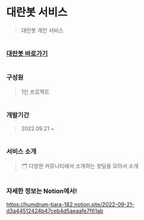 # 대란봇 서비스
> 대란봇 개인 서비스
#
### [대란봇 바로가기](http://54.180.18.156:8080/)
#
### 구성원
> 1인 프로젝트
#
### 개발기간
> 2022.09.21 ~ 
#
### 서비스 소개
> 🗂 다양한 커뮤니티에서 소개하는 핫딜을 모아서 소개
#
#
### 자세한 정보는 Notion에서!
https://humdrum-tiara-182.notion.site/2022-09-21-d3a44512424b47ceb4d5aeaafe7f61ab
 
